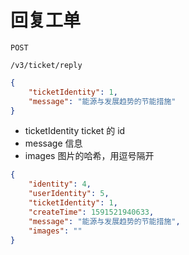 # 回复工单

```
POST
```
```
/v3/ticket/reply
```

```json
{
	"ticketIdentity": 1,
	"message": "能源与发展趋势的节能措施"
}
```

* ticketIdentity ticket 的 id
* message 信息
* images 图片的哈希，用逗号隔开

```json
{
    "identity": 4,
    "userIdentity": 5,
    "ticketIdentity": 1,
    "createTime": 1591521940633,
    "message": "能源与发展趋势的节能措施",
    "images": ""
}
```
